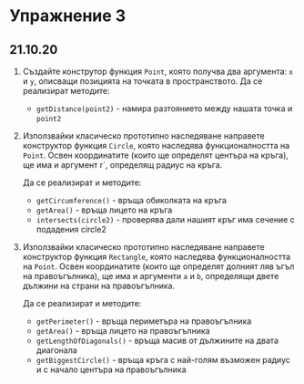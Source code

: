 # Упражнение 3
## 21.10.20

1. Създайте конструтор функция `Point`, която получва два аргумента: `x` и `y`, описващи позицията на точката в пространството.
    Да се реализират методите:
    * `getDistance(point2)` - намира разтоянието между нашата точка и `point2`
1. Използвайки класическо прототипно наследяване направете конструктор функция `Circle`, която наследява функционалността на `Point`. Освен координатите (които ще определят центъра на кръга), ще има и аргумент r`, определящ радиус на кръга.

    Да се реализират и методите:
    * `getCircumference()` - връща обиколката на кръга
    * `getArea()` - връща лицето на кръга
    * `intersects(circle2)` - проверява дали нашият кръг има сечение с подадения circle2
1. Използвайки класическо прототипно наследяване направете конструктор функция `Rectangle`, която наследява функционалността на `Point`. Освен координатите (които ще определят долният ляв ъгъл на правоъгълника), ще има и аргументи `a` и `b`, определящи двете дължини на  страни на правоъгълника.

    Да се реализират и методите:
    * `getPerimeter()` - връща периметъра на правоъгълника
    * `getArea()` - връща лицето на правоъгълника
    * `getLengthOfDiagonals()` - връща масив от дължините на двата диагонала
    * `getBiggestCircle()` - връща кръга с най-голям възможен радиус и с начало центъра на правоъгълника
